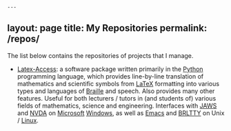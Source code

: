 ﻿	---
layout: page
title: My Repositories
permalink: /repos/
---

The list below contains the repositories of projects that I manage.
* [Latex-Access](https://github.com/SugarCaneNS/latex-access): a software package written primarily in the [Python](https://www.python.org) programming language, which provides line-by-line translation of mathematics and scientific symbols from [LaTeX](https://www.latex-project.org/www.latex-project.org/) formatting into various types and languages of [Braille](https://en.wikipedia.org/wiki/Braille) and speech.  Also provides many other features.  Useful for both lecturers / tutors in (and students of) various fields of mathematics, science and engineering.  Interfaces with [JAWS](https://www.freedomscientific.com/products/software/jaws/) and [NVDA](https://www.nvaccess.org/) on [Microsoft](https://www.microsoft.com/) [Windows](https://www.microsoft.com/windows/), as well as [Emacs](https://www.gnu.org/software/emacs/) and [BRLTTY](http://mielke.cc/brltty/) on Unix / [Linux](https://www.linuxfoundation.org/).